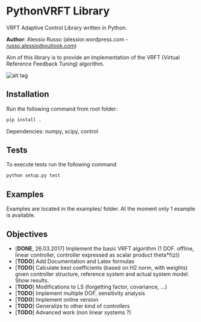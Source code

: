 # PythonVRFT Library
VRFT Adaptive Control Library written in Python.

**Author**: Alessio Russo (alessior.wordpress.com - russo.alessio@outlook.com)

Aim of this library is to provide an implementation of the VRFT (Virtual Reference Feedback Tuning) algorithm.

![alt tag](https://github.com/rssalessio/PythonVRFT/blob/master/examples/1_example.png)

Installation
------
Run the following command from  root folder:
```sh
pip install . 
``` 
Dependencies: numpy, scipy, control

Tests
------
To execute tests run the following command
```sh
python setup.py test
``` 

Examples
------
Examples are located in the examples/ folder. At the moment only 1 example is available.

Objectives
------
- [**DONE**, 26.03.2017] Implement the basic VRFT algorithm (1 DOF. offline, linear controller, controller expressed as scalar product theta*f(z))
- [**TODO**] Add Documentation and Latex formulas
- [**TODO**] Calculate best coefficients (based on H2 norm, with weights) given controller structure, reference system and actual system model. Show results.
- [**TODO**] Modifications to LS (forgetting factor, covariance, ...)
- [**TODO**] Implement  multiple DOF, sensitivity analysis
- [**TODO**] Implement online version
- [**TODO**] Generalize to other kind of controllers
- [**TODO**] Advanced work (non linear systems ?)



